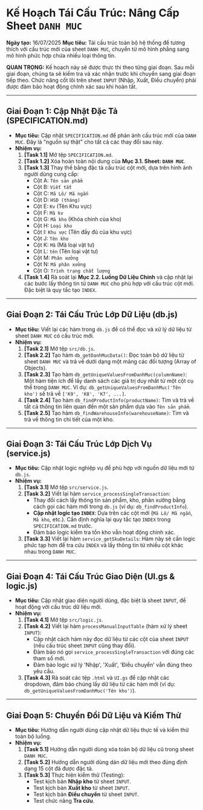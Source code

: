 # Kế Hoạch Tái Cấu Trúc: Nâng Cấp Sheet `DANH MUC`

**Ngày tạo:** 16/07/2025
**Mục tiêu:** Tái cấu trúc toàn bộ hệ thống để tương thích với cấu trúc mới của sheet `DANH MUC`, chuyển từ mô hình phẳng sang mô hình phức hợp chứa nhiều loại thông tin.

**QUAN TRỌNG:** Kế hoạch này sẽ được thực thi theo từng giai đoạn. Sau mỗi giai đoạn, chúng ta sẽ kiểm tra và xác nhận trước khi chuyển sang giai đoạn tiếp theo. Chức năng cốt lõi trên sheet `INPUT` (Nhập, Xuất, Điều chuyển) phải được đảm bảo hoạt động chính xác sau khi hoàn tất.

---

## Giai Đoạn 1: Cập Nhật Đặc Tả (SPECIFICATION.md)

*   **Mục tiêu:** Cập nhật `SPECIFICATION.md` để phản ánh cấu trúc mới của `DANH MUC`. Đây là "nguồn sự thật" cho tất cả các thay đổi sau này.
*   **Nhiệm vụ:**
    1.  **[Task 1.1]** Mở tệp `SPECIFICATION.md`.
    2.  **[Task 1.2]** Xóa hoàn toàn nội dung của **Mục 3.1. Sheet: `DANH MUC`**.
    3.  **[Task 1.3]** Thay thế bằng đặc tả cấu trúc cột mới, dựa trên hình ảnh người dùng cung cấp:
        *   Cột A: `Tên sản phẩm`
        *   Cột B: `Viết tắt`
        *   Cột C: `Mã Lô/ Mã ngắn`
        *   Cột D: `HSD (tháng)`
        *   Cột E: `Kv` (Tên Khu vực)
        *   Cột F: `Mã kv`
        *   Cột G: `Mã kho` (Khóa chính của kho)
        *   Cột H: `Loại kho`
        *   Cột I: `Khu vực` (Tên đầy đủ của khu vực)
        *   Cột J: `Tên kho`
        *   Cột K: `Mã` (Mã loại vật tư)
        *   Cột L: `tên` (Tên loại vật tư)
        *   Cột M: `Phân xưởng`
        *   Cột N: `Mã phân xưởng`
        *   Cột O: `Trình trạng chất lượng`
    4.  **[Task 1.4]** Rà soát lại **Mục 2.2. Luồng Dữ Liệu Chính** và cập nhật lại các bước lấy thông tin từ `DANH MUC` cho phù hợp với cấu trúc cột mới. Đặc biệt là quy tắc tạo `INDEX`.

---

## Giai Đoạn 2: Tái Cấu Trúc Lớp Dữ Liệu (db.js)

*   **Mục tiêu:** Viết lại các hàm trong `db.js` để có thể đọc và xử lý dữ liệu từ sheet `DANH MUC` có cấu trúc mới.
*   **Nhiệm vụ:**
    1.  **[Task 2.1]** Mở tệp `src/db.js`.
    2.  **[Task 2.2]** Tạo hàm `db_getDanhMucData()`: Đọc toàn bộ dữ liệu từ sheet `DANH MUC` và trả về dưới dạng một mảng các đối tượng (Array of Objects).
    3.  **[Task 2.3]** Tạo hàm `db_getUniqueValuesFromDanhMuc(columnName)`: Một hàm tiện ích để lấy danh sách các giá trị duy nhất từ một cột cụ thể trong `DANH MUC`. Ví dụ: `db_getUniqueValuesFromDanhMuc('Tên kho')` sẽ trả về `['K9', 'K8', 'K7', ...]`.
    4.  **[Task 2.4]** Tạo hàm `db_findProductInfo(productName)`: Tìm và trả về tất cả thông tin liên quan đến một sản phẩm dựa vào `Tên sản phẩm`.
    5.  **[Task 2.5]** Tạo hàm `db_findWarehouseInfo(warehouseName)`: Tìm và trả về thông tin chi tiết của một kho.

---

## Giai Đoạn 3: Tái Cấu Trúc Lớp Dịch Vụ (service.js)

*   **Mục tiêu:** Cập nhật logic nghiệp vụ để phù hợp với nguồn dữ liệu mới từ `db.js`.
*   **Nhiệm vụ:**
    1.  **[Task 3.1]** Mở tệp `src/service.js`.
    2.  **[Task 3.2]** Viết lại hàm `service_processSingleTransaction`:
        *   Thay đổi cách lấy thông tin sản phẩm, kho, phân xưởng bằng cách gọi các hàm mới trong `db.js` (ví dụ: `db_findProductInfo`).
        *   **Cập nhật logic tạo `INDEX`**: Dựa trên các cột mới (`Mã Lô/ Mã ngắn`, `Mã kho`, etc.). Cần định nghĩa lại quy tắc tạo `INDEX` trong `SPECIFICATION.md` trước.
        *   Đảm bảo logic kiểm tra tồn kho vẫn hoạt động chính xác.
    3.  **[Task 3.3]** Viết lại hàm `service_getSkuDetails`: Hàm này sẽ cần logic phức tạp hơn để tra cứu `INDEX` và lấy thông tin từ nhiều cột khác nhau trong `DANH MUC`.

---

## Giai Đoạn 4: Tái Cấu Trúc Giao Diện (UI.gs & logic.js)

*   **Mục tiêu:** Cập nhật giao diện người dùng, đặc biệt là sheet `INPUT`, để hoạt động với cấu trúc dữ liệu mới.
*   **Nhiệm vụ:**
    1.  **[Task 4.1]** Mở tệp `src/logic.js`.
    2.  **[Task 4.2]** Viết lại hàm `processManualInputTable` (hàm xử lý sheet `INPUT`):
        *   Cập nhật cách hàm này đọc dữ liệu từ các cột của sheet `INPUT` (nếu cấu trúc sheet `INPUT` cũng thay đổi).
        *   Đảm bảo nó gọi `service_processSingleTransaction` với đúng các tham số mới.
        *   Đảm bảo logic xử lý 'Nhập', 'Xuất', 'Điều chuyển' vẫn đúng theo yêu cầu.
    3.  **[Task 4.3]** Rà soát các tệp `.html` và `UI.gs` để cập nhật các dropdown, đảm bảo chúng lấy dữ liệu từ các hàm mới (ví dụ: `db_getUniqueValuesFromDanhMuc('Tên kho')`).

---

## Giai Đoạn 5: Chuyển Đổi Dữ Liệu và Kiểm Thử

*   **Mục tiêu:** Hướng dẫn người dùng cập nhật dữ liệu thực tế và kiểm thử toàn bộ luồng.
*   **Nhiệm vụ:**
    1.  **[Task 5.1]** Hướng dẫn người dùng xóa toàn bộ dữ liệu cũ trong sheet `DANH MUC`.
    2.  **[Task 5.2]** Hướng dẫn người dùng dán dữ liệu mới theo đúng định dạng 15 cột đã được đặc tả.
    3.  **[Task 5.3]** Thực hiện kiểm thử (Testing):
        *   Test kịch bản **Nhập kho** từ sheet `INPUT`.
        *   Test kịch bản **Xuất kho** từ sheet `INPUT`.
        *   Test kịch bản **Điều chuyển** từ sheet `INPUT`.
        *   Test chức năng **Tra cứu**.